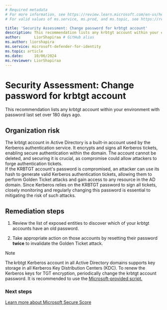 ```yaml
---
# Required metadata
# For more information, see https://review.learn.microsoft.com/en-us/help/platform/learn-editor-add-metadata?branch=main
# For valid values of ms.service, ms.prod, and ms.topic, see https://review.learn.microsoft.com/en-us/help/platform/metadata-taxonomies?branch=main

title: 'Security Assessment: Change password for krbtgt account'
description: This recommendation lists any krbtgt account within your environment with password last set over 180 days ago.
author:      LiorShapiraa # GitHub alias
ms.author: liorshapira
ms.service: microsoft-defender-for-identity
ms.topic: article
ms.date:     10/06/2024
ms.reviewer: LiorShapiraa
---
```


# Security Assessment: Change password for krbtgt account

This recommendation lists any krbtgt account within your environment with password last set over 180 days ago.

## Organization risk

The krbtgt account in Active Directory is a built-in account used by the Kerberos authentication service. It encrypts and signs all Kerberos tickets, enabling secure authentication within the domain. The account cannot be deleted, and securing it is crucial, as compromise could allow attackers to forge authentication tickets.  
If the KRBTGT account's password is compromised, an attacker can use its hash to generate valid Kerberos authentication tickets, allowing them to perform Golden Ticket attacks and gain access to any resource in the AD domain. Since Kerberos relies on the KRBTGT password to sign all tickets, closely monitoring and regularly changing this password is essential to mitigating the risk of such attacks.

## Remediation steps

1. Review the list of exposed entities to discover which of your krbtgt accounts have an old password. 

1. Take appropriate action on those accounts by resetting their password **twice** to invalidate the Golden Ticket attack. 

> [!NOTE]
> The krbtgt Kerberos account in all Active Directory domains supports key storage in all Kerberos Key Distribution Centers (KDC). To renew the Kerberos keys for TGT encryption, periodically change the krbtgt account password. It is recommended to use the [Microsoft-provided script.](https://github.com/microsoft/New-KrbtgtKeys.ps1)
### Next steps

[Learn more about Microsoft Secure Score](/microsoft-365/security/defender/microsoft-secure-score)

